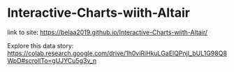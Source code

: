 # Interactive-Charts-wiith-Altair

link to site: https://belaa2019.github.io/Interactive-Charts-wiith-Altair/

Explore this data story: https://colab.research.google.com/drive/1h0viRiHkuLGaElQPnjI_bUL1G98Q8WpD#scrollTo=gUJYCu5g3v_n
